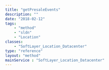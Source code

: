 ```yaml
---
title: "getPresaleEvents"
description: ""
date: "2018-02-12"
tags:
    - "method"
    - "sldn"
    - "Location"
classes:
    - "SoftLayer_Location_Datacenter"
type: "reference"
layout: "method"
mainService : "SoftLayer_Location_Datacenter"
---
```

